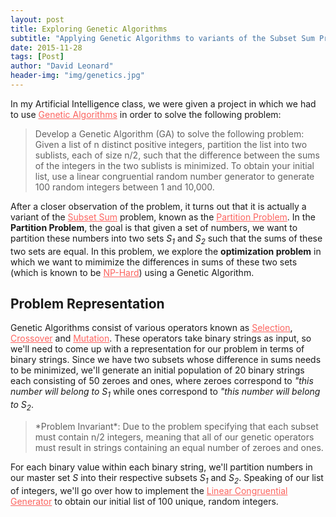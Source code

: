 ```yaml
---
layout: post
title: Exploring Genetic Algorithms
subtitle: "Applying Genetic Algorithms to variants of the Subset Sum Problem"
date: 2015-11-28
tags: [Post]
author: "David Leonard"
header-img: "img/genetics.jpg"
---
```


In my Artificial Intelligence class, we were given a project in which we had to use <a style="color:#FC645F" href="https://en.wikipedia.org/wiki/Genetic_algorithm">Genetic Algorithms</a> in order to solve the following problem:

<blockquote>Develop a Genetic Algorithm (GA) to solve the following problem: Given a list of n distinct positive integers, partition the list into two sublists, each of size n/2, such that the difference between the sums of the integers in the two sublists is minimized. To obtain your initial list, use a linear congruential random number generator to generate 100 random integers between 1 and 10,000.</blockquote>

After a closer observation of the problem, it turns out that it is actually a variant of the <a style="color:#FC645F" href="https://en.wikipedia.org/wiki/Subset_sum_problem">Subset Sum</a> problem, known as the <a style="color:#FC645F" href="https://en.wikipedia.org/wiki/Partition_problem">Partition Problem</a>. In the **Partition Problem**, the goal is that given a set of numbers, we want to partition these numbers into two sets *S<sub>1</sub>* and *S<sub>2</sub>* such that the sums of these two sets are equal. In this problem, we explore the **optimization problem** in which we want to mimimize the differences in sums of these two sets (which is known to be <a style="color:#FC645F" href="https://en.wikipedia.org/wiki/NP-hardness">NP-Hard</a>) using a Genetic Algorithm. 

## Problem Representation

Genetic Algorithms consist of various operators known as <a style="color:#FC645F" href="https://en.wikipedia.org/wiki/Selection_(genetic_algorithm)">Selection</a>, <a style="color:#FC645F" href="https://en.wikipedia.org/wiki/Crossover_(genetic_algorithm)">Crossover</a> and <a style="color:#FC645F" href="https://en.wikipedia.org/wiki/Mutation_(genetic_algorithm)">Mutation</a>. These operators take binary strings as input, so we'll need to come up with a representation for our problem in terms of binary strings. Since we have two subsets whose difference in sums needs to be minimized, we'll generate an initial population of 20 binary strings each consisting of 50 zeroes and ones, where zeroes correspond to *"this number will belong to S<sub>1</sub>* while ones correspond to *"this number will belong to S<sub>2</sub>*. 

<blockquote>*Problem Invariant*: Due to the problem specifying that each subset must contain n/2 integers, meaning that all of our genetic operators must result in strings containing an equal number of zeroes and ones.</blockquote>

For each binary value within each binary string, we'll partition numbers in our master set *S* into their respective subsets *S<sub>1</sub>* and *S<sub>2</sub>*. Speaking of our list of integers, we'll go over how to implement the <a style="color:#FC645F" href="https://en.wikipedia.org/wiki/Linear_congruential_generator">Linear Congruential Generator</a> to obtain our initial list of 100 unique, random integers. 


